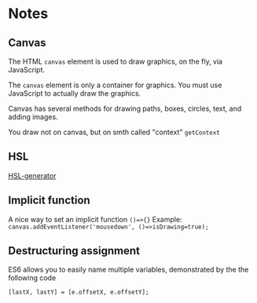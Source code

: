 # Notes

## Canvas

The HTML `canvas` element is used to draw graphics, on the fly, via JavaScript.

The `canvas` element is only a container for graphics. You must use JavaScript to actually draw the graphics.

Canvas has several methods for drawing paths, boxes, circles, text, and adding images.

You draw not on canvas, but on smth called "context" `getContext`

## HSL

[HSL-generator](https://mothereffinghsl.com/)

## Implicit function

A nice way to set an implicit function
`()=>{}`
Example:
`canvas.addEventListener('mousedown', ()=>isDrawing=true);`

## Destructuring assignment

ES6 allows you to easily name multiple variables, demonstrated by the the following code

`[lastX, lastY] = [e.offsetX, e.offsetY];`
